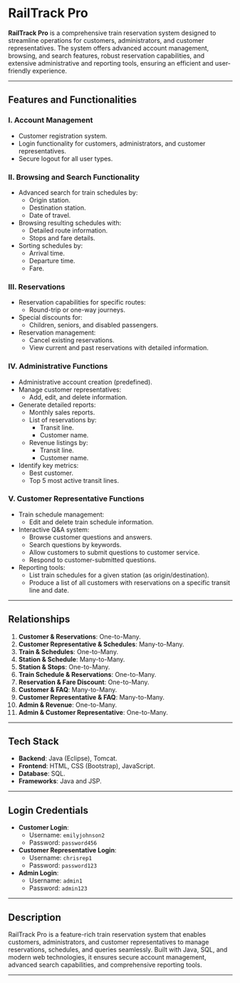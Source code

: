 # RailTrack Pro

**RailTrack Pro** is a comprehensive train reservation system designed to streamline operations for customers, administrators, and customer representatives. The system offers advanced account management, browsing, and search features, robust reservation capabilities, and extensive administrative and reporting tools, ensuring an efficient and user-friendly experience.

---

## Features and Functionalities

### I. Account Management 
- Customer registration system.
- Login functionality for customers, administrators, and customer representatives.
- Secure logout for all user types.

### II. Browsing and Search Functionality 
- Advanced search for train schedules by:
  - Origin station.
  - Destination station.
  - Date of travel.
- Browsing resulting schedules with:
  - Detailed route information.
  - Stops and fare details.
- Sorting schedules by:
  - Arrival time.
  - Departure time.
  - Fare.

### III. Reservations 
- Reservation capabilities for specific routes:
  - Round-trip or one-way journeys.
- Special discounts for:
  - Children, seniors, and disabled passengers.
- Reservation management:
  - Cancel existing reservations.
  - View current and past reservations with detailed information.

### IV. Administrative Functions 
- Administrative account creation (predefined).
- Manage customer representatives:
  - Add, edit, and delete information.
- Generate detailed reports:
  - Monthly sales reports.
  - List of reservations by:
    - Transit line.
    - Customer name.
  - Revenue listings by:
    - Transit line.
    - Customer name.
- Identify key metrics:
  - Best customer.
  - Top 5 most active transit lines.

### V. Customer Representative Functions 
- Train schedule management:
  - Edit and delete train schedule information.
- Interactive Q&A system:
  - Browse customer questions and answers.
  - Search questions by keywords.
  - Allow customers to submit questions to customer service.
  - Respond to customer-submitted questions.
- Reporting tools:
  - List train schedules for a given station (as origin/destination).
  - Produce a list of all customers with reservations on a specific transit line and date.

---

## Relationships
1. **Customer & Reservations**: One-to-Many.  
2. **Customer Representative & Schedules**: Many-to-Many.  
3. **Train & Schedules**: One-to-Many.  
4. **Station & Schedule**: Many-to-Many.  
5. **Station & Stops**: One-to-Many.  
6. **Train Schedule & Reservations**: One-to-Many.  
7. **Reservation & Fare Discount**: One-to-Many.  
8. **Customer & FAQ**: Many-to-Many.  
9. **Customer Representative & FAQ**: Many-to-Many.  
10. **Admin & Revenue**: One-to-Many.  
11. **Admin & Customer Representative**: One-to-Many.  

---

## Tech Stack
- **Backend**: Java (Eclipse), Tomcat.
- **Frontend**: HTML, CSS (Bootstrap), JavaScript.
- **Database**: SQL.
- **Frameworks**: Java and JSP.

---

## Login Credentials
- **Customer Login**:
  - Username: `emilyjohnson2`
  - Password: `password456`
- **Customer Representative Login**:
  - Username: `chrisrep1`
  - Password: `password123`
- **Admin Login**:
  - Username: `admin1`
  - Password: `admin123`

---

## Description
RailTrack Pro is a feature-rich train reservation system that enables customers, administrators, and customer representatives to manage reservations, schedules, and queries seamlessly. Built with Java, SQL, and modern web technologies, it ensures secure account management, advanced search capabilities, and comprehensive reporting tools.

---

